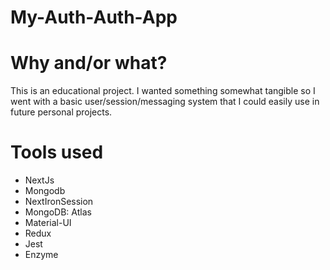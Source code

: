 # My-Auth-Auth-App

# Why and/or what?
This is an educational project. I wanted something somewhat tangible so I went with a basic user/session/messaging system 
that I could easily use in future personal projects.

# Tools used
- NextJs
- Mongodb
- NextIronSession
- MongoDB: Atlas
- Material-UI
- Redux
- Jest
- Enzyme
